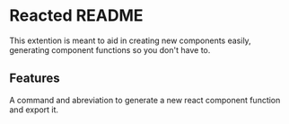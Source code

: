 # Reacted README

This extention is meant to aid in creating new components easily, generating component functions so you don't have to.

## Features

A command and abreviation to generate a new react component function and export it.
